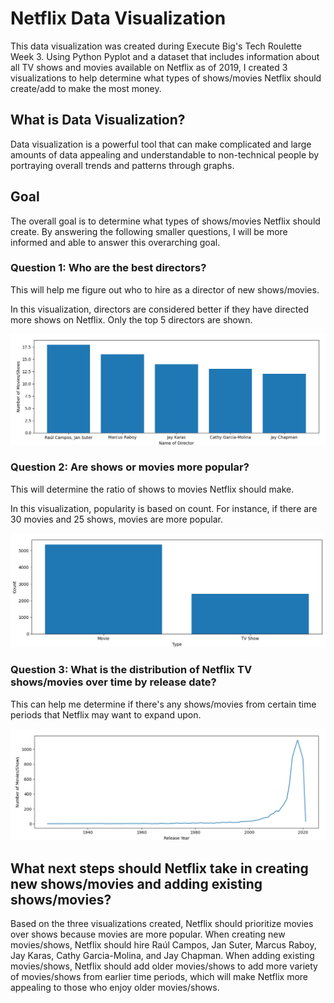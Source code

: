 # Netflix Data Visualization
This data visualization was created during Execute Big's Tech Roulette Week 3. Using Python Pyplot and a dataset that includes information about all TV shows and movies available on Netflix as of 2019, I created 3 visualizations to help determine what types of shows/movies Netflix should create/add to make the most money.

## What is Data Visualization?
Data visualization is a powerful tool that can make complicated and large amounts of data appealing and understandable to non-technical people by portraying overall trends and patterns through graphs. 

## Goal
The overall goal is to determine what types of shows/movies Netflix should create. By answering the following smaller questions, I will be more informed and able to answer this overarching goal.

### Question 1: Who are the best directors?
This will help me figure out who to hire as a director of new shows/movies.

In this visualization, directors are considered better if they have directed more shows on Netflix. Only the top 5 directors are shown. 

![Plot 1](https://github.com/jbian92/Netflix-Data-Visualization/blob/8e412c122b3626a79972b44562daa489c4716d4c/Question%201.png)

### Question 2: Are shows or movies more popular?
This will determine the ratio of shows to movies Netflix should make.

In this visualization, popularity is based on count. For instance, if there are 30 movies and 25 shows, movies are more popular.

![Plot 2](https://github.com/jbian92/Netflix-Data-Visualization/blob/8e412c122b3626a79972b44562daa489c4716d4c/Question%202.png)

### Question 3: What is the distribution of Netflix TV shows/movies over time by release date?
This can help me determine if there's any shows/movies from certain time periods that Netflix may want to expand upon.

![Plot 3](https://github.com/jbian92/Netflix-Data-Visualization/blob/8e412c122b3626a79972b44562daa489c4716d4c/Question%203.png)

## What next steps should Netflix take in creating new shows/movies and adding existing shows/movies?
Based on the three visualizations created, Netflix should prioritize movies over shows because movies are more popular. When creating new movies/shows, Netflix should hire Raúl Campos, Jan Suter, Marcus Raboy, Jay Karas, Cathy Garcia-Molina, and Jay Chapman. When adding existing movies/shows, Netflix should add older movies/shows to add more variety of movies/shows from earlier time periods, which will make Netflix more appealing to those who enjoy older movies/shows. 
